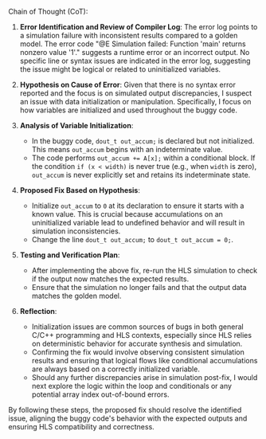 Chain of Thought (CoT):

1. **Error Identification and Review of Compiler Log**:
   The error log points to a simulation failure with inconsistent results compared to a golden model. The error code "@E Simulation failed: Function 'main' returns nonzero value '1'." suggests a runtime error or an incorrect output. No specific line or syntax issues are indicated in the error log, suggesting the issue might be logical or related to uninitialized variables.

2. **Hypothesis on Cause of Error**:
   Given that there is no syntax error reported and the focus is on simulated output discrepancies, I suspect an issue with data initialization or manipulation. Specifically, I focus on how variables are initialized and used throughout the buggy code.

3. **Analysis of Variable Initialization**:
   - In the buggy code, `dout_t out_accum;` is declared but not initialized. This means `out_accum` begins with an indeterminate value.
   - The code performs `out_accum += A[x];` within a conditional block. If the condition `if (x < width)` is never true (e.g., when `width` is zero), `out_accum` is never explicitly set and retains its indeterminate state.

4. **Proposed Fix Based on Hypothesis**:
   - Initialize `out_accum` to `0` at its declaration to ensure it starts with a known value. This is crucial because accumulations on an uninitialized variable lead to undefined behavior and will result in simulation inconsistencies.
   - Change the line `dout_t out_accum;` to `dout_t out_accum = 0;`.

5. **Testing and Verification Plan**:
   - After implementing the above fix, re-run the HLS simulation to check if the output now matches the expected results.
   - Ensure that the simulation no longer fails and that the output data matches the golden model.

6. **Reflection**:
   - Initialization issues are common sources of bugs in both general C/C++ programming and HLS contexts, especially since HLS relies on deterministic behavior for accurate synthesis and simulation.
   - Confirming the fix would involve observing consistent simulation results and ensuring that logical flows like conditional accumulations are always based on a correctly initialized variable.
   - Should any further discrepancies arise in simulation post-fix, I would next explore the logic within the loop and conditionals or any potential array index out-of-bound errors.

By following these steps, the proposed fix should resolve the identified issue, aligning the buggy code's behavior with the expected outputs and ensuring HLS compatibility and correctness.